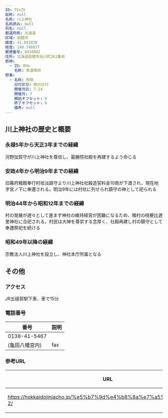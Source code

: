 ```yaml
---
ID: TSvZV
総称: null
名称: 川上神社
名称読み: null
別名: null
都道府県: 北海道
区域: 函館市
緯度: 41.841038
経度: 140.748077
郵便番号: 0410802
住所: 北海道函館市石川町261番地
祭神:
  - ID: BHo
    名称: 素盞鳴命
祭事:
  - 名称: 例祭
    日付区分: 絶対日付
    開催月日: 7-24
    開催月: 7
    開始オフセット: 0
    終了オフセット: 0
    備考: null
---
```


## 川上神社の歴史と概要

### 永禄5年から天正3年までの経緯

河野加賀守が川上神社を尊信し、最勝院社殿を再建するよう命じる

### 安政4年から明治9年までの経緯

旧幕府箱館奉行村垣淡路守より川上神社社殿造営料金10両が下渡され、現在地字宮ノ下に奉遷される。明治9年には村社に列せられ鎮守の神として祀られる

### 明治44年から昭和12年までの経緯

村の発展が遅々として進まず神社の維持経営が困難になるため、隣村の桔梗比遅里神社に合祀される。村民は大神を尊崇する念厚く、社殿再建し村の鎮守として奉遷祭祀を続ける

### 昭和49年以降の経緯

宗教法人川上神社を設立し、神社本庁所属となる

## その他

### アクセス

JR五稜郭駅下車、車で15分

### 電話番号

| 番号           | 説明 |
| -------------- | ---- |
| 0138-41-5467   |      |
| (亀田八幡宮内) | fax  |

### 参考URL

| URL                                                                 | 説明   |
| ------------------------------------------------------------------- | ------ |
| https://hokkaidojinjacho.jp/%e5%b7%9d%e4%b8%8a%e7%a5%9e%e7%a4%be-2/ | 神社庁 |
